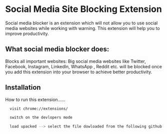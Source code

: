 
# Social Media Site Blocking Extension 

Social media blocker is an extension which will not allow you to use social media websites while working with warning.
This extension will help you to improve productivity.

## What social media blocker does:

Blocks all important websites: Big social media websites like Twitter, Facebook, Instagram, LinkedIn, WhatsApp , Reddit etc. will be blocked once you add this extension into your browser to achieve better productivity.


## Installation

How to run this extension......

```bash
  visit chrome://extensions/

  switch on the devlopers mode 

  load upacked --> select the file dowloaded from the following github repository.
```
    
